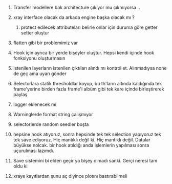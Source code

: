 

1. Transfer modellere bak architecture çıkıyor mu çıkmıyorsa ..

2. xray interface olacak da arkada engine başka olacak mı ?
    1. protect edilecek attributeları belirle onlar için duruma göre getter setter oluştur

3. flatten gibi bir problemimiz var

4. Hook için ayrıca bir yerde bişeyler oluştur. Hepsi kendi içinde hook fonksiyonu oluşturmasın

5. istenilen layerların istenilen çıktıları alındı mı kontrol et. Alınmadıysa none de geç ama uyarı gönder

6. Selectorlara statik thresholdlar koyup, bu th'ların altında kaldığında tek frame'yerine birden fazla frame'i albüm 
gibi tek kare içinde birleştirerek paylaş

7. logger eklenecek mi

8. Warninglerde format string çalışmıyor

9. selectorlerde random seedler boşta

10. hepsine hook atıyoruz, sonra hepsinde tek tek selection yapıyoruz tek tek save ediyoruz. Hiç mantıklı değil ki.
Hiç mantıklı değil. Datalar büyükse nolcak. bir hook atıldığı anda işlemlerin yapılması sonra uçurulması lazımdı.

11. Save sistemini bi elden geçir ya bişey olmadı sanki. Gerçi neresi tam oldu ki

12. xraye kayıtlardan şunu aç diyince plotını bastırabilmeli



